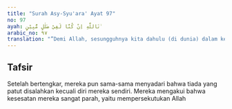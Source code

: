 ```yaml
---
title: "Surah Asy-Syu'ara' Ayat 97"
no: 97
ayah: تَاللّٰهِ اِنْ كُنَّا لَفِيْ ضَلٰلٍ مُّبِيْنٍ ۙ 
arabic_no: ٩٧
translation: "”Demi Allah, sesungguhnya kita dahulu (di dunia) dalam kesesatan yang nyata,"
---
```


## Tafsir

Setelah bertengkar, mereka pun sama-sama menyadari bahwa tiada yang patut disalahkan kecuali diri mereka sendiri. Mereka mengakui bahwa kesesatan mereka sangat parah, yaitu mempersekutukan Allah